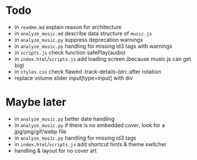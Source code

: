 # Todo
- in `readme.md` explain reason for architecture
- in `analyze_music.md` describe data structure of `music.js`
- in `analyze_music.py` suppress deprecation warnings
- in `analyze_music.py` handling for missing id3 tags with warnings 
- in `scripts.js` check function safePlay(audio)
- in `index.html`/`scripts.js` add loading screen (because music.js can get big)
- in `styles.css` check flawed .track-details-btn::after rotation
- replace volume slider input[type=input] with div

# Maybe later
- in `analyze_music.py` better date handling
- in `analyze_music.py` if there is no embedded cover, look for a jpg/png/gif/webp file
- in `analyze_music.py` handling for missing id3 tags
- in `index.html`/`scripts.js` add shortcut hints & theme switcher
- handling & layout for no cover art

